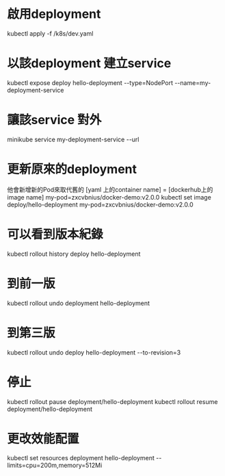 # 啟用deployment
kubectl apply -f /k8s/dev.yaml

# 以該deployment 建立service
kubectl expose deploy hello-deployment --type=NodePort --name=my-deployment-service

# 讓該service 對外
minikube service my-deployment-service --url

# 更新原來的deployment
他會新增新的Pod來取代舊的 
[yaml 上的container name] = [dockerhub上的image name]
my-pod=zxcvbnius/docker-demo:v2.0.0
kubectl set image deploy/hello-deployment my-pod=zxcvbnius/docker-demo:v2.0.0

# 可以看到版本紀錄
kubectl rollout history deploy hello-deployment

# 到前一版
kubectl rollout undo deployment hello-deployment

# 到第三版
kubectl rollout undo deploy hello-deployment --to-revision=3

# 停止
kubectl rollout pause deployment/hello-deployment
kubectl rollout resume deployment/hello-deployment

# 更改效能配置
kubectl set resources deployment hello-deployment --limits=cpu=200m,memory=512Mi